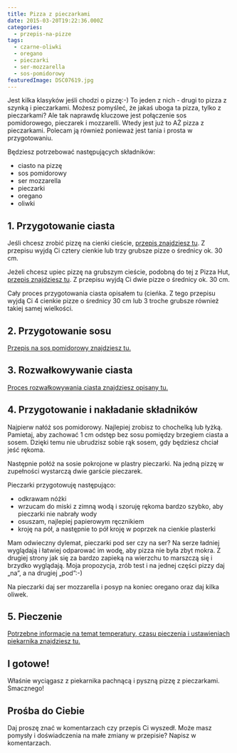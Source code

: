 ```yaml
---
title: Pizza z pieczarkami
date: 2015-03-20T19:22:36.000Z
categories: 
  - przepis-na-pizze
tags: 
  - czarne-oliwki
  - oregano
  - pieczarki
  - ser-mozzarella
  - sos-pomidorowy
featuredImage: DSC07619.jpg
---
```


Jest kilka klasyków jeśli chodzi o pizzę:-) To jeden z nich - drugi to pizza z szynką i pieczarkami. Możesz pomyśleć, że jakaś uboga ta pizza, tylko z pieczarkami? Ale tak naprawdę kluczowe jest połączenie sos pomidorowego, pieczarek i mozzarelli. Wtedy jest już to AŻ pizza z pieczarkami. Polecam ją również ponieważ jest tania i prosta w przygotowaniu.

Będziesz potrzebować następujących składników:

- ciasto na pizzę
- sos pomidorowy
- ser mozzarella
- pieczarki
- oregano
- oliwki

## 1\. Przygotowanie ciasta

Jeśli chcesz zrobić pizzę na cienki cieście, <a title="Przepis na ciasto na pizzę" href="/przepis-na-ciasto-na-pizze/">przepis znajdziesz tu</a>. Z przepisu wyjdą Ci cztery cienkie lub trzy grubsze pizze o średnicy ok. 30 cm.

Jeżeli chcesz upiec pizzę na grubszym cieście, podobną do tej z Pizza Hut, <a title="Jeszcze lepszy przepis na pizzę jak z Pizza Hut…" href="/jeszcze-lepszy-przepis-na-pizze-jak-z-pizza-hut/">przepis znajdziesz tu</a>. Z przepisu wyjdą Ci dwie pizze o średnicy ok. 30 cm.

Cały proces przygotowania ciasta opisałem tu (cieńka. Z tego przepisu wyjdą Ci 4 cienkie pizze o średnicy 30 cm lub 3 troche grubsze również takiej samej wielkości.

## 2\. Przygotowanie sosu

<a title="Sos pomidorowy" href="/sos-pomidorowy/">Przepis na sos pomidorowy znajdziesz tu.</a>

## 3\. Rozwałkowywanie ciasta

<a title="Jak wałkować ciasto do pizzy?" href="/jak-walkowac-ciasto-pizzy/">Proces rozwałkowywania ciasta znajdziesz opisany tu.</a>

## 4\. Przygotowanie i nakładanie składników

Najpierw nałóż sos pomidorowy. Najlepiej zrobisz to chochelką lub łyżką. Pamietaj, aby zachować 1 cm odstęp bez sosu pomiędzy brzegiem ciasta a sosem. Dzięki temu nie ubrudzisz sobie rąk sosem, gdy będziesz chciał jeść rękoma.

Następnie połóż na sosie pokrojone w plastry pieczarki. Na jedną pizzę w zupełności wystarczą dwie garście pieczarek.

Pieczarki przygotowuję następująco:

- odkrawam nóżki
- wrzucam do miski z zimną wodą i szoruję rękoma bardzo szybko, aby pieczarki nie nabrały wody
- osuszam, najlepiej papierowym ręcznikiem
- kroję na pół, a następnie to pół kroję w poprzek na cienkie plasterki

Mam odwieczny dylemat, pieczarki pod ser czy na ser? Na serze ładniej wyglądają i łatwiej odparować im wodę, aby pizza nie była zbyt mokra. Z drugiej strony jak się za bardzo zapieką na wierzchu to marszczą się i brzydko wyglądają. Moja propozycja, zrób test i na jednej części pizzy daj „na”, a na drugiej „pod”:-)

Na pieczarki daj ser mozzarella i posyp na koniec oregano oraz daj kilka oliwek.

## 5\. Pieczenie

<a title="Pieczenie pizzy" href="/pieczenie-pizzy/">Potrzebne informacje na temat temperatury, czasu pieczenia i ustawieniach piekarnika znajdziesz tu.</a>

## I gotowe!

Właśnie wyciągasz z piekarnika pachnącą i pyszną pizzę z pieczarkami. Smacznego!

## Prośba do Ciebie

Daj proszę znać w komentarzach czy przepis Ci wyszedł. Może masz pomysły i doświadczenia na małe zmiany w przepisie? Napisz w komentarzach.
